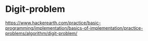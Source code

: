 # Digit-problem
https://www.hackerearth.com/practice/basic-programming/implementation/basics-of-implementation/practice-problems/algorithm/digit-problem/
